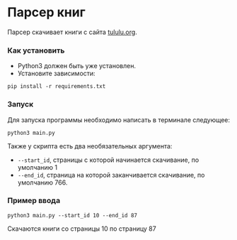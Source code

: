 # Парсер книг

Парсер скачивает книги с сайта [tululu.org](http://tululu.org/).

### Как установить

- Python3 должен быть уже установлен.
- Установите зависимости:
```
pip install -r requirements.txt
```

### Запуск

Для запуска программы необходимо написать в терминале следующее:
```commandline
python3 main.py
```

Также у скрипта есть два необязательных аргумента:
- `--start_id`, страницы с которой начинается скачивание, по умолчанию 1
- `--end_id`, страница на которой заканчивается скачивание, по умолчанию 766.

### Пример ввода

```commandline
python3 main.py --start_id 10 --end_id 87
```
Скачаются книги со страницы 10 по страницу 87